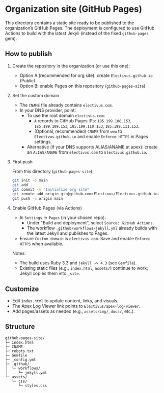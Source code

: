 # Organization site (GitHub Pages)

This directory contains a static site ready to be published to the organization’s GitHub Pages. The deployment is configured to use GitHub Actions to build with the latest Jekyll (instead of the fixed `github-pages` gem).

## How to publish

1) Create the repository in the organization (or use this one):

   - Option A (recommended for org site): create `Electivus.github.io` (Public)
   - Option B: enable Pages on this repository (`github-pages-site`)

2) Set the custom domain

   - The `CNAME` file already contains `electivus.com`.
   - In your DNS provider, point:
     - To use the root domain `electivus.com`:
       - `A` records to GitHub Pages IPs: `185.199.108.153`, `185.199.109.153`, `185.199.110.153`, `185.199.111.153`.
       - (Optional, recommended) `CNAME` from `www` to `Electivus.github.io` and enable `Enforce HTTPS` in Pages settings.
     - Alternative (if your DNS supports ALIAS/ANAME at apex): create an `ALIAS/ANAME` from `electivus.com` to `Electivus.github.io`.

3) First push

   From this directory (`github-pages-site`):

   ```bash
   git init -b main
   git add .
   git commit -m "Initialize org site"
   git remote add origin git@github.com:Electivus/Electivus.github.io.git
   git push -u origin main
   ```

4) Enable GitHub Pages (via Actions)

   - In `Settings` → `Pages` (in your chosen repo):
     - Under "Build and deployment", select `Source: GitHub Actions`.
     - The workflow `.github/workflows/jekyll.yml` already builds with the latest Jekyll and publishes to Pages.
   - Ensure `Custom domain` is `electivus.com`. Save and enable `Enforce HTTPS` when available.

   Notes:
   - The build uses Ruby 3.3 and `jekyll ~> 4.3` (see `Gemfile`).
   - Existing static files (e.g., `index.html`, `assets/`) continue to work; Jekyll copies them into `_site`.

## Customize

- Edit `index.html` to update content, links, and visuals.
- The Apex Log Viewer link points to `Electivus/apex-log-viewer`.
- Add pages/assets as needed (e.g., `assets/img/`, `docs/`, etc.).

## Structure

```
github-pages-site/
├─ index.html
├─ CNAME
├─ robots.txt
├─ Gemfile
├─ _config.yml
├─ .github/
│  └─ workflows/
│     └─ jekyll.yml
└─ assets/
   └─ css/
      └─ styles.css
```
